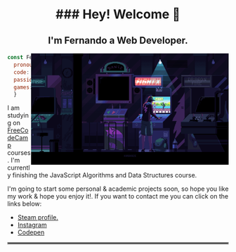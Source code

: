 <h1 align="center" size="100">### Hey! Welcome 👋</h1>
<h2 align="center">I'm Fernando a Web Developer.</h2>
<img align="right" src="https://github.com/Faerk77/Faerk77/blob/main/vg.gif" alt="playing with an arcade machine"  width="450"/>

```js
const Fer = {
  pronouns: "he" | "him",
  code: [Javascript, HTML, CSS,],
  passions: ["Technologies", "Gaming", "Music"],
  games: ["Dota 2", "CS:GO", "Valorant"]
  } 
```
<p align="left">I am studying on <a href="https://www.freecodecamp.org/fcc701bbc89-fd45-4e7d-8dfd-335bf76d15bf">FreeCodeCamp</a> courses. I'm currently finishing the JavaScript Algorithms and Data Structures
course.</p>
<p align="left">I'm going to start some personal & academic projects soon, so hope you like my work & hope you enjoy it!. If you want to contact me you can click on the links below:</p>
  
  <ul align="left">
    <li><a href="https://steamcommunity.com/id/Faeerk/">Steam profile.</a>
    <li><a href="#">Instagram</a></li>
    <li><a href="https://codepen.io/faerk">Codepen</a></li>
  </ul>
  
 <hr style="border:2px solid gray"> </hr>
 
